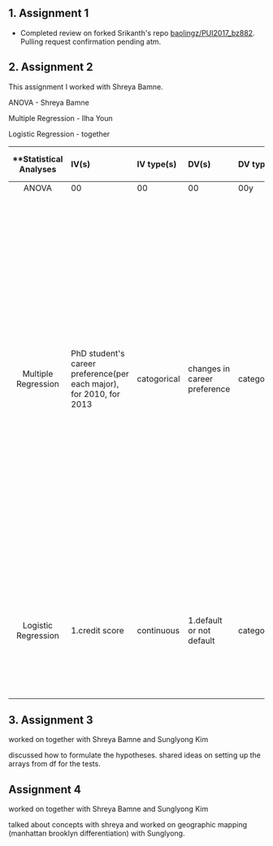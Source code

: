 ## 1. Assignment 1
- Completed review on forked Srikanth's repo [baolingz/PUI2017_bz882](https://github.com/baolingz/PUI2017_bz882/tree/master/HW3_bz882). Pulling request confirmation pending atm.

## 2. Assignment 2
This assignment I worked with Shreya Bamne.

ANOVA - Shreya Bamne

Multiple Regression - Ilha Youn

Logistic Regression - together


| **Statistical Analyses	|  IV(s)  |  IV type(s) |  DV(s)  |  DV type(s)  |  Control Var | Control Var type  | Question to be answered | _H0_ | alpha | link to paper **| 
|:----------:|:----------|:------------|:-------------|:-------------|:------------------|:------------- |:----------------------------|:--------:|:-------:|:-----------|
ANOVA	| 00| 00 |00| 00y | 00 | 0 | 0 | 0 | 0| 0)
Multiple Regression |PhD student's career preference(per each major), for 2010, for 2013|catogorical|changes in career preference| categorical|US citizen|categorical|Do science & engineering PhD stuents lose interest in an academic career over the course of graduate training because students are discouraged from pursuing an academic career by the challenges of obtaining a facultry job or because it is due to a more fundamental change in student's career goals for reasons other than the academic labor market.|no change in reason|0.05|[The declining interest in an academic career](http://journals.plos.org/plosone/article?id=10.1371/journal.pone.0184130)|
Logistic Regression	| 1.credit score | continuous  | 1.default or not default | categorical ||| 	How does application credit scoring determine the probability that a credit applicant will default on his/her credit obligation | no significant correlation between credit scoring and default rate of applicant | 1 | [Large Unbalanced Credit Scoring Using Lasso-Logistic Regression Ensemble](http://journals.plos.org/plosone/article?id=10.1371/journal.pone.0117844) |



## 3. Assignment 3
worked on together with Shreya Bamne and Sunglyong Kim

discussed how to formulate the hypotheses. shared ideas on setting up the arrays from df for the tests. 


## Assignment 4
worked on together with Shreya Bamne and Sunglyong Kim

talked about concepts with shreya and worked on geographic mapping (manhattan brooklyn differentiation) with Sunglyong.
